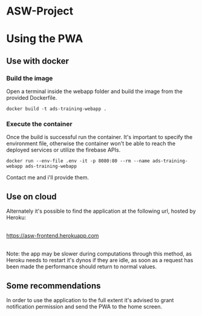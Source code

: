 # ASW-Project
# Using the PWA

## Use with docker

### Build the image
Open a terminal inside the webapp folder and build the image from the provided Dockerfile.

```
docker build -t ads-training-webapp .
```

### Execute the container
Once the build is successful run the container.
It's important to specify the environment file, otherwise the container won't be able to reach the deployed services
or utilize the firebase APIs.
```
docker run --env-file .env -it -p 8080:80 --rm --name ads-training-webapp ads-training-webapp
```
Contact me and i'll provide them.

## Use on cloud
Alternately it's possible to find the application at the following url, hosted by Heroku: <br></br>

https://asw-frontend.herokuapp.com    <br></br>

Note: the app may be slower during computations through this method, as Heroku needs to restart it's dynos if they are idle, as soon as a request has been made the performance should return to normal values.

## Some recommendations

In order to use the application to the full extent it's advised to grant notification permission and send the PWA to the home screen.
